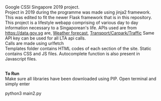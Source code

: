 Google CSSI Singapore 2019 project. <br>
Project in 2019 during the programme was made using jinja2 framework. This was edited to fit the newer Flask framework that is in this repository.<br>
This project is a lifestyle webapp comprising of various day to day information necessary to a Singaporean's life. APIs used are from <https://data.gov.sg> are, [Weather forecast](https://data.gov.sg/dataset/weather-forecast), [Transport/Carpark/Traffic](https://datamall.lta.gov.sg/content/datamall/en/dynamic-data.html) Same API key can be used for all LTA api calls.
<br>
Calls are made using urlfetch
<br>
Templates folder contains HTML codes of each section of the site. Static contains CSS and JS files. Autocomplete function is also present in Javascript files. 

<br>
<b>To Run</b>
<br>
Make sure all libraries have been downloaded using PIP. Open terminal and simply enter 

python3 main2.py


